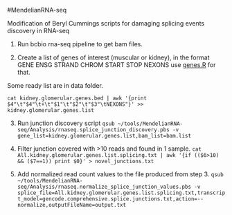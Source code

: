 #MendelianRNA-seq

Modification of Beryl Cummings scripts for damaging splicing events discovery in RNA-seq

1. Run bcbio rna-seq pipeline to get bam files.

2. Create a list of genes of interest (muscular or kidney), in the format
GENE	ENSG	STRAND	CHROM	START	STOP	NEXONS
use [genes.R](https://github.com/naumenko-sa/bioscripts/blob/master/genes.R) for that.

Some ready list are in data folder.

```cat kidney.glomerular.genes.bed | awk '{print $4"\t"$4"\t+\t"$1"\t"$2"\t"$3"\tNEXONS"}' >> kidney.glomerular.genes.list```

3. Run junction discovery script
```qsub ~/tools/MendelianRNA-seq/Analysis/rnaseq.splice_junction_discovery.pbs -v gene_list=kidney.glomerular.genes.list,bam_list=bam.list```

4. Filter junction covered with >10 reads and found in 1 sample.
```cat All.kidney.glomerular.genes.list.splicing.txt | awk '{if (($6>10) && ($7==1)) print $0}' > novel_junctions.txt```

5. Add normalized read count values to the file produced from step 3.
```qsub ~/tools/MendelianRNA-seq/Analysis/rnaseq.normalize_splice_junction_values.pbs -v splice_file=All.kidney.glomerular.genes.list.splicing.txt,transcript_model=gencode.comprehensive.splice.junctions.txt,action=--normalize,outputFileName=output.txt```

